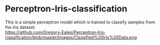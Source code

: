 # Perceptron-Iris-classification
This is a simple perceptron model which is trained to classify samples from the iris dataset. <br/>
https://github.com/Gregory-Eales/Perceptron-Iris-classification/blob/master/Images/Classified%20Iris%20Data.png


